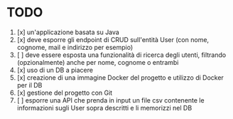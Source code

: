 # TODO

1. [x] un'applicazione basata su Java
2. [x] deve esporre gli endpoint di CRUD sull'entità User (con nome, cognome, mail e indirizzo per esempio)
3. [ ] deve essere esposta una funzionalità di ricerca degli utenti, filtrando (opzionalmente) anche per nome, cognome o entrambi
4. [x] uso di un DB a piacere
5. [x] creazione di una immagine Docker del progetto e utilizzo di Docker per il DB
6. [x] gestione del progetto con Git
7. [ ] esporre una API che prenda in input un file csv contenente le informazioni sugli User sopra descritti e li memorizzi nel DB
